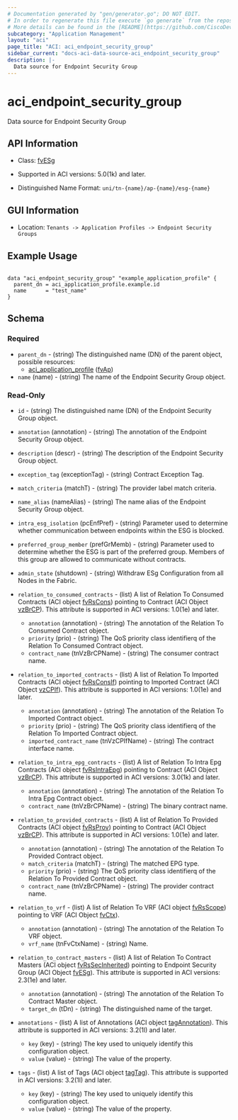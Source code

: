 ```yaml
---
# Documentation generated by "gen/generator.go"; DO NOT EDIT.
# In order to regenerate this file execute `go generate` from the repository root.
# More details can be found in the [README](https://github.com/CiscoDevNet/terraform-provider-aci/blob/master/README.md).
subcategory: "Application Management"
layout: "aci"
page_title: "ACI: aci_endpoint_security_group"
sidebar_current: "docs-aci-data-source-aci_endpoint_security_group"
description: |-
  Data source for Endpoint Security Group
---
```


# aci_endpoint_security_group #

Data source for Endpoint Security Group

## API Information ##

* Class: [fvESg](https://pubhub.devnetcloud.com/media/model-doc-latest/docs/app/index.html#/objects/fvESg/overview)

* Supported in ACI versions: 5.0(1k) and later.

* Distinguished Name Format: `uni/tn-{name}/ap-{name}/esg-{name}`

## GUI Information ##

* Location: `Tenants -> Application Profiles -> Endpoint Security Groups`

## Example Usage ##

```hcl

data "aci_endpoint_security_group" "example_application_profile" {
  parent_dn = aci_application_profile.example.id
  name      = "test_name"
}

```

## Schema ##

### Required ###

* `parent_dn` - (string) The distinguished name (DN) of the parent object, possible resources:
  - [aci_application_profile](https://registry.terraform.io/providers/CiscoDevNet/aci/latest/docs/resources/application_profile) ([fvAp](https://pubhub.devnetcloud.com/media/model-doc-latest/docs/app/index.html#/objects/fvAp/overview))
* `name` (name) - (string) The name of the Endpoint Security Group object.

### Read-Only ###

* `id` - (string) The distinguished name (DN) of the Endpoint Security Group object.
* `annotation` (annotation) - (string) The annotation of the Endpoint Security Group object.
* `description` (descr) - (string) The description of the Endpoint Security Group object.
* `exception_tag` (exceptionTag) - (string) Contract Exception Tag.
* `match_criteria` (matchT) - (string) The provider label match criteria.
* `name_alias` (nameAlias) - (string) The name alias of the Endpoint Security Group object.
* `intra_esg_isolation` (pcEnfPref) - (string) Parameter used to determine whether communication between endpoints within the ESG is blocked.
* `preferred_group_member` (prefGrMemb) - (string) Parameter used to determine whether the ESG is part of the preferred group. Members of this group are allowed to communicate without contracts.
* `admin_state` (shutdown) - (string) Withdraw ESg Configuration from all Nodes in the Fabric.

* `relation_to_consumed_contracts` - (list) A list of Relation To Consumed Contracts (ACI object [fvRsCons](https://pubhub.devnetcloud.com/media/model-doc-latest/docs/app/index.html#/objects/fvRsCons/overview)) pointing to Contract (ACI Object [vzBrCP](https://pubhub.devnetcloud.com/media/model-doc-latest/docs/app/index.html#/objects/vzBrCP/overview)). This attribute is supported in ACI versions: 1.0(1e) and later.
  * `annotation` (annotation) - (string) The annotation of the Relation To Consumed Contract object.
  * `priority` (prio) - (string) The QoS priority class identifierq of the Relation To Consumed Contract object.
  * `contract_name` (tnVzBrCPName) - (string) The consumer contract name.

* `relation_to_imported_contracts` - (list) A list of Relation To Imported Contracts (ACI object [fvRsConsIf](https://pubhub.devnetcloud.com/media/model-doc-latest/docs/app/index.html#/objects/fvRsConsIf/overview)) pointing to Imported Contract (ACI Object [vzCPIf](https://pubhub.devnetcloud.com/media/model-doc-latest/docs/app/index.html#/objects/vzCPIf/overview)). This attribute is supported in ACI versions: 1.0(1e) and later.
  * `annotation` (annotation) - (string) The annotation of the Relation To Imported Contract object.
  * `priority` (prio) - (string) The QoS priority class identifierq of the Relation To Imported Contract object.
  * `imported_contract_name` (tnVzCPIfName) - (string) The contract interface name.

* `relation_to_intra_epg_contracts` - (list) A list of Relation To Intra Epg Contracts (ACI object [fvRsIntraEpg](https://pubhub.devnetcloud.com/media/model-doc-latest/docs/app/index.html#/objects/fvRsIntraEpg/overview)) pointing to Contract (ACI Object [vzBrCP](https://pubhub.devnetcloud.com/media/model-doc-latest/docs/app/index.html#/objects/vzBrCP/overview)). This attribute is supported in ACI versions: 3.0(1k) and later.
  * `annotation` (annotation) - (string) The annotation of the Relation To Intra Epg Contract object.
  * `contract_name` (tnVzBrCPName) - (string) The binary contract name.

* `relation_to_provided_contracts` - (list) A list of Relation To Provided Contracts (ACI object [fvRsProv](https://pubhub.devnetcloud.com/media/model-doc-latest/docs/app/index.html#/objects/fvRsProv/overview)) pointing to Contract (ACI Object [vzBrCP](https://pubhub.devnetcloud.com/media/model-doc-latest/docs/app/index.html#/objects/vzBrCP/overview)). This attribute is supported in ACI versions: 1.0(1e) and later.
  * `annotation` (annotation) - (string) The annotation of the Relation To Provided Contract object.
  * `match_criteria` (matchT) - (string) The matched EPG type.
  * `priority` (prio) - (string) The QoS priority class identifierq of the Relation To Provided Contract object.
  * `contract_name` (tnVzBrCPName) - (string) The provider contract name.

* `relation_to_vrf` - (list) A list of Relation To VRF (ACI object [fvRsScope](https://pubhub.devnetcloud.com/media/model-doc-latest/docs/app/index.html#/objects/fvRsScope/overview)) pointing to VRF (ACI Object [fvCtx](https://pubhub.devnetcloud.com/media/model-doc-latest/docs/app/index.html#/objects/fvCtx/overview)).
  * `annotation` (annotation) - (string) The annotation of the Relation To VRF object.
  * `vrf_name` (tnFvCtxName) - (string) Name.

* `relation_to_contract_masters` - (list) A list of Relation To Contract Masters (ACI object [fvRsSecInherited](https://pubhub.devnetcloud.com/media/model-doc-latest/docs/app/index.html#/objects/fvRsSecInherited/overview)) pointing to Endpoint Security Group (ACI Object [fvESg](https://pubhub.devnetcloud.com/media/model-doc-latest/docs/app/index.html#/objects/fvESg/overview)). This attribute is supported in ACI versions: 2.3(1e) and later.
  * `annotation` (annotation) - (string) The annotation of the Relation To Contract Master object.
  * `target_dn` (tDn) - (string) The distinguished name of the target.

* `annotations` - (list) A list of Annotations (ACI object [tagAnnotation](https://pubhub.devnetcloud.com/media/model-doc-latest/docs/app/index.html#/objects/tagAnnotation/overview)). This attribute is supported in ACI versions: 3.2(1l) and later.
  * `key` (key) - (string) The key used to uniquely identify this configuration object.
  * `value` (value) - (string) The value of the property.

* `tags` - (list) A list of Tags (ACI object [tagTag](https://pubhub.devnetcloud.com/media/model-doc-latest/docs/app/index.html#/objects/tagTag/overview)). This attribute is supported in ACI versions: 3.2(1l) and later.
  * `key` (key) - (string) The key used to uniquely identify this configuration object.
  * `value` (value) - (string) The value of the property.
